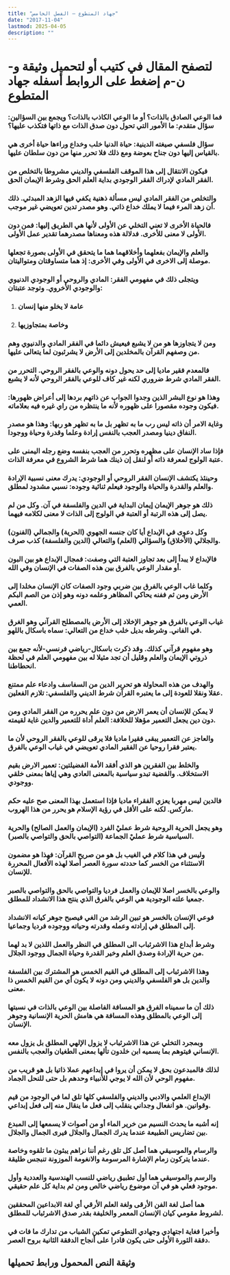 ```yaml
---
title: "جهاد المتطوع – الفصل الخامس"
date: "2017-11-04"
lastmod: 2025-04-05
description: ""
---
```

# **لتصفح المقال في كتيب أو لتحميل وثيقة و-ن-م إضغط على الروابط أسفله** **جهاد المتطوع**

### فما الوعي الصادق بالذات؟ أو ما الوعي الكاذب بالذات؟ ويجمع بين السؤالين: سؤال متقدم: ما الأمور التي تحول دون صدق الذات مع ذاتها فتكذب عليها؟

### سؤال فلسفي صيغته الدينية: حياة الدنيا خلب وخداع وراءها حياة أخرى هي بالقياس إليها دون جناح بعوضة ومع ذلك فلا تحرر منها من دون سلطان عليها.

### فيكون الانتقال إلى هذا الموقف الفلسفي والديني مشروطا بالتخلص من الفقر المادي لإدراك الفقر الوجودي بداية العلم الحق وشرط الإيمان الحق.

### والتخلص من الفقر المادي ليس مسألة ذهنية يكفي فيها الزهد المبدئي. ذلك أن زهد المرء فيما لا يملك خداع ذاتي. وهو مصدر تدين تعويضي غير موجب.

### فالحياة الأخرى لا تعني التخلي عن الأولى لأنها هي الطريق إليها: فمن دون الأولى لا معنى للأخرى. فدلالة هذه ومعناها مصدرهما تقدير عمل الأولى.

### والعلم والإيمان بفعلهما وأخلاقهما هما ما يتحقق في الأولى بصورة تجعلها موصلة إلى الاخرى في الأولى وفي الأخرى: إذ هما متساوقتان ومتواليتان.

### ويتجلى ذلك في مفهومي الفقر: المادي والروحي أو الوجودي الدنيوي والوجودي الأخروي. وتوجد عتبتان:

1. ### عامة لا يخلو منها إنسان
2. ### وخاصة بمتجاوزيها

### ومن لا يتجاوزها هو من لا يشبع فيعيش دائما في الفقر المادي والدنيوي وهم من وصفهم القرآن بالمخلدين إلى الأرض لا يشرئبون لما يتعالى عليها.

### فالمعدم فقير ماديا إلى حد يحول دونه والوعي بالفقر الروحي. التحرر من الفقر المادي شرط ضروري لكنه غير كاف للوعي بالفقر الروحي لأنه لا يشبع.

### وهذا هو نوع البشر الذين وجدوا الجواب عن ذاتهم بردها إلى أعراض ظهورها: فيكون وجوده مقصورا على ظهوره لأنه ما ينتظره من راي غيره فيه بعلاماته.

### وغاية الامر أن ذاته ليس رب ما به تظهر بل ما به تظهر هو ربها: وهذا هو مصدر النفاق دينيا ومصدر العجب بالنفس إرادة وعلما وقدرة وحياة ووجودا.

### فإذا ساد الإنسان على مظهره وتحرر من العجب بنفسه وضع رجله اليمنى على عتبة الولوج لمعرفة ذاته أو لنقل إن ذينك هما شرط الشروع في معرفة الذات.

### وحينئذ يكتشف الإنسان الفقر الروحي أو الوجودي: يدرك معنى نسبية الإرادة والعلم والقدرة والحياة والوجود فيعلم ثنائية وجوده: نسبي مشدود لمطلق.

### ذلك هو جوهر الإيمان إيمان البداية في الدين والفلسفة في آن. وكل من لم يصل إلى هذه الرتبة أو العتبة في الولوج إلى الذات لا معنى لكلامه فيهما.

### وكل دعوى في الإبداع أيا كان جنسه الجهوي (الحرية) والجمالي (الفنون) والجلالي (الأخلاق) والسؤالي (العلم) والتعالي (الدين والفلسفة) كذب صرف.

### فالإبداع لا يبدأ إلى بعد تجاوز العتبة التي وصفت: فمجال الإبداع هو بين البون أو مقدار الوعي بالفرق بين هذه الصفات في الإنسان وفي الله.

### وكلما غاب الوعي بالفرق بين ضربي وجود الصفات كان الإنسان مخلدا إلى الأرض ومن ثم ففنه يحاكي المظاهر وعلمه دونه وهو إذن من الصم البكم العمي.

### غياب الوعي بالفرق هو جوهر الإخلاد إلى الأرض بالمصطلح القرآني وهو الغرق في الفاني. وشرطه بديل خلب خداع من التعالي: سماه باسكال باللهو.

### وهو مفهوم قرآني كذلك. وقد ذكرت باسكال-رياضي فرنسي-لأنه جمع بين ذروتي الإيمان والعلم وقليل أن تجد مثيلا له بين مفهومي العلم في لحظة انحطاطنا.

### والهدف من هذه المحاولة هو تحرير الدين من السفاسف وادعاء علم ممتنع عقلا ونقلا للعودة إلى ما يعتبره القرآن شرط الديني والفلسفي: تلازم الفعلين.

### لا يمكن للإنسان أن يعمر الارض من دون علم يحرره من الفقر المادي ومن دون دين يجعل التعمير مؤهلا للخلافة: العلم أداة للتعمير والدين غاية لقيمته.

### والعاجز عن التعمير يبقى فقيرا ماديا فلا يرقى للوعي بالفقر الروحي لأن ما يعتبر فقرا روحيا عن الفقير المادي تعويضي في غياب الوعي بالفرق.

### والخلط بين الفقرين هو الذي أفقد الأمة الفضيلتين: تعمير الارض بقيم الاستخلاف. والقضية تبدو سياسية بالمعنى العادي وهي إياها بمعنى خلقي ووجودي.

### فالدين ليس مهربا يعزي الفقراء ماديا فإذا استعمل بهذا المعنى صح عليه حكم ماركس. لكنه على الأقل في رؤية الإسلام هو يحرر من هذا الهروب.

### وهو يجعل الحرية الروحية شرط عمليْ الفرد (الإيمان والعمل الصالح) والحرية السياسية شرط عمليْ الجماعة (التواصي بالحق والتواصي بالصبر).

### وليس في هذا كلام في الغيب بل هو من صريح القرآن: فهذا هو مضمون الاستثناء من الخسر كما حددته سورة العصر أصلا لهذه الأفعال المحررة للإنسان.

### والوعي بالخسر اصلا للإيمان والعمل فرديا والتواصي بالحق والتواصي بالصبر جمعيا علته الوجودية هي الوعي بالفرق الذي ينتج هذا الانشداد للمطلق.

### فوعي الإنسان بالخسر هو تبين الرشد من الغي فيصبح جوهر كيانه الانشداد إلى المطلق في إرادته وعمله وقدرته وحياته ووجوده فرديا وجماعيا.

### وشرط أبداع هذا الاشرئباب الى المطلق في النظر والعمل اللذين لا بد لهما من حرية الإرادة وصدق العلم وخير القدرة وحياة الجمال ووجود الجلال.

### وهذا الاشرئباب إلى المطلق في القيم الخمس هو المشترك بين الفلسفة والدين بل هو الفلسفي والديني ومن دونه لا يكون أي من القيم الخمس ذا معنى.

### ذلك أن ما سميناه الفرق هو المسافة الفاصلة بين الوعي بالذات في نسبتها إلى الوعي بالمطلق وهذه المسافة هي هامش الحرية الإنسانية وجوهر الإنسان.

### وبمجرد التخلي عن هذا الاشرئباب لا يزول الإلهي المطلق بل يزول معه الإنساني فيتوهم بما يسميه ابن خلدون تألها بمعنى الطغيان والعجب بالنفس.

### لذلك فالمبدعون بحق لا يمكن أن يروا في إبداعهم عملا ذاتيا بل هو قريب من مفهوم الوحي لأن الله لا يوجي للأنبياء وحدهم بل حتى للنحل الجماد.

### الإبداع العلمي والادبي والديني والفلسفي كلها تلق لما في الوجود من قيم وقوانين. هو انفعال وجداني ينقلب إلى فعل ما ينقال منه إلى فعل إبداعي.

### إنه أشبه ما يحدث النسيم من خرير الماء أو من أصوات لا يسمعها إلى المبدع بين تضاريس الطبيعة عندما يدرك الجمال والجلال فيرى الجمال والجلال.

### والرسام والموسيقي هما أصل كل تلق رغم أننا نراهم يبثون ما تلقوه وخاصة عندما يتركون زمام الإشارة المرسومة والانغومة الموزونة تنبجس طليقة.

### والرسم والموسيقي هما أول تطبيق رياضي للنسب الهندسية والعددية وأول موجود فعلي هو في آن موضوع رياضي خالص ومن ثم بداية كل علم حقيقي.

### هما أصل لغة الفن الأرقى ولغة العلم الأرقي أي لغة الابداعين المحققين لشروط مقومي كيان الإنسان المعمر والخليفة بقدر صدق الاشرئباب للمطلق.

### وأخيرا فغاية اجتهادي وجهادي التطوعي تمكين الشباب من تدارك ما فات في دفقة الثورة الأولى حتى يكون قادرا على أنجاح الدفقة الثانية بروح العصر.

## وثيقة النص المحمول ورابط تحميلها

###
